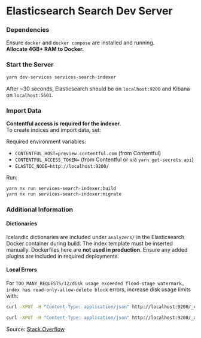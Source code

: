 # Elasticsearch Search Dev Server

### Dependencies

Ensure `docker` and `docker compose` are installed and running.  
**Allocate 4GB+ RAM to Docker.**

### Start the Server

```bash
yarn dev-services services-search-indexer
```

After ~30 seconds, Elasticsearch should be on `localhost:9200` and Kibana on `localhost:5601`.

### Import Data

**Contentful access is required for the indexer.**  
To create indices and import data, set:

Required environment variables:

- `CONTENTFUL_HOST=preview.contentful.com` (from Contentful)
- `CONTENTFUL_ACCESS_TOKEN=` (from Contentful or via `yarn get-secrets api`)
- `ELASTIC_NODE=http://localhost:9200/`

Run:

```bash
yarn nx run services-search-indexer:build
yarn nx run services-search-indexer:migrate
```

### Additional Information

#### Dictionaries

Icelandic dictionaries are included under `analyzers/` in the Elasticsearch Docker container during build. The index template must be inserted manually. Dockerfiles here are **not used in production**. Ensure any added plugins are included in required deployments.

#### Local Errors

For `TOO_MANY_REQUESTS/12/disk usage exceeded flood-stage watermark, index has read-only-allow-delete block` errors, increase disk usage limits with:

```bash
curl -XPUT -H "Content-Type: application/json" http://localhost:9200/_cluster/settings -d '{ "transient": { "cluster.routing.allocation.disk.threshold_enabled": false } }'

curl -XPUT -H "Content-Type: application/json" http://localhost:9200/_all/_settings -d '{"index.blocks.read_only_allow_delete": null}'
```

Source: [Stack Overflow](https://stackoverflow.com/questions/63880017/elasticsearch-docker-flood-stage-disk-watermark-95-exceeded#answer-63881121)
